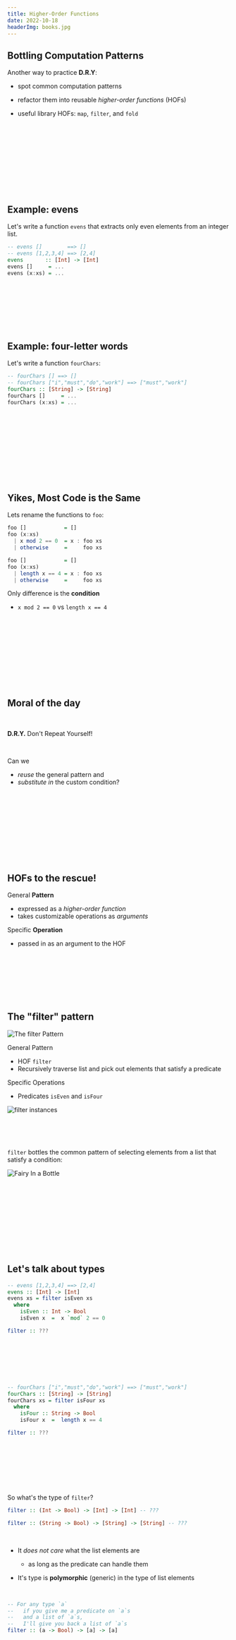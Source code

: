 ```yaml
---
title: Higher-Order Functions 
date: 2022-10-18
headerImg: books.jpg
---
```


## Bottling Computation Patterns

Another way to practice **D.R.Y**:

  * spot common computation patterns

  * refactor them into reusable *higher-order functions* (HOFs)

  * useful library HOFs: `map`, `filter`, and `fold`
    
<br>
<br>
<br>
<br>
<br>
<br>
<br>
<br>
<br>    


## Example: evens

Let's write a function `evens` that extracts only even elements from an integer list.

```haskell
-- evens []        ==> []
-- evens [1,2,3,4] ==> [2,4]
evens       :: [Int] -> [Int]
evens []     = ... 
evens (x:xs) = ...
```

<br>
<br>
<br>
<br>
<br>
<br>

## Example: four-letter words

Let's write a function `fourChars`:

```haskell
-- fourChars [] ==> []
-- fourChars ["i","must","do","work"] ==> ["must","work"]
fourChars :: [String] -> [String]
fourChars []     = ... 
fourChars (x:xs) = ...
```

<br>
<br>
<br>
<br>
<br>
<br>
<br>
<br>
<br>

## Yikes, Most Code is the Same

Lets rename the functions to `foo`:

```haskell
foo []            = []
foo (x:xs)
  | x mod 2 == 0  = x : foo xs
  | otherwise     =     foo xs

foo []            = []
foo (x:xs)
  | length x == 4 = x : foo xs
  | otherwise     =     foo xs
```

Only difference is the **condition**

- `x mod 2 == 0` vs `length x == 4`

<br>
<br>
<br>
<br>
<br>
<br>
<br>
<br>
<br>

## Moral of the day

<br>

**D.R.Y.** Don't Repeat Yourself!

<br>

Can we 

  * *reuse* the general pattern and
  * *substitute in* the custom condition?

<br>
<br>
<br>
<br>
<br>
<br>
<br>
<br>
<br>

## HOFs to the rescue!

General **Pattern**
  
  - expressed as a *higher-order function*
  - takes customizable operations as *arguments* 

Specific **Operation**

  - passed in as an argument to the HOF


<br>
<br>
<br>
<br>
<br>
<br>

## The "filter" pattern

![The `filter` Pattern](/static/img/filter-pattern.png)

General Pattern

- HOF `filter` 
- Recursively traverse list and pick out elements that satisfy a predicate

Specific Operations

- Predicates `isEven` and `isFour`

![`filter` instances](/static/img/filter-pattern-instance.png)

<br>
<br>
<br>

`filter` bottles the common pattern of selecting elements from a list that satisfy a condition:

![Fairy In a Bottle](/static/img/fairy.png)


<br>
<br>
<br>
<br>
<br>
<br>
<br>
<br>
<br>

## Let's talk about types

```haskell
-- evens [1,2,3,4] ==> [2,4]
evens :: [Int] -> [Int]
evens xs = filter isEven xs
  where
    isEven :: Int -> Bool
    isEven x  =  x `mod` 2 == 0
```

```haskell
filter :: ???
```

<br>
<br>
<br>
<br>
<br>

```haskell
-- fourChars ["i","must","do","work"] ==> ["must","work"]
fourChars :: [String] -> [String]
fourChars xs = filter isFour xs
  where
    isFour :: String -> Bool
    isFour x  =  length x == 4
```

```haskell
filter :: ???
```

<br>
<br>
<br>
<br>
<br>
<br>

So what's the type of `filter`?

```haskell
filter :: (Int -> Bool) -> [Int] -> [Int] -- ???

filter :: (String -> Bool) -> [String] -> [String] -- ???
```

<br>

* It *does not care* what the list elements are

    * as long as the predicate can handle them
  
* It's type is **polymorphic** (generic) in the type of list elements

<br>

```haskell
-- For any type `a`
--   if you give me a predicate on `a`s
--   and a list of `a`s,
--   I'll give you back a list of `a`s 
filter :: (a -> Bool) -> [a] -> [a]
```

<br>
<br>
<br>
<br>
<br>
<br>
<br>
<br>
<br>
<br>
<br>
<br>


## Example: all caps

Lets write a function `shout`:

```haskell
-- shout []                    ==> []
-- shout ['h','e','l','l','o'] ==> ['H','E','L','L','O'] 
```

```haskell
shout :: [Char] -> [Char]
shout []     = ...
shout (x:xs) = ... 
```

<br>
<br>
<br>
<br>
<br>
<br>

## Example: squares

Lets write a function `squares`:

```haskell
-- squares []        ==> []
-- squares [1,2,3,4] ==> [1,4,9,16] 
```

```haskell
squares :: [Int] -> [Int]
squares []     = ...
squares (x:xs) = ... 
```

<br>
<br>
<br>
<br>
<br>
<br>
<br>
<br>
<br>

## Yikes, Most Code is the Same

Lets rename the functions to `foo`:

```haskell
-- shout
foo []     = []
foo (x:xs) = toUpper x : foo xs

-- squares
foo []     = []
foo (x:xs) = (x * x)   : foo xs
```

<br>
<br>

Lets **refactor** into the **common pattern**

```haskell
pattern = ...
```

<br>
<br>
<br>
<br>
<br>
<br>

## The "map" pattern

![The `map` Pattern](/static/img/map-pattern.png)

General Pattern

- HOF `map` 
- Apply a transformation `f` to each element of a list

Specific Operations

- Transformations `toUpper` and `\x -> x * x`

<br>
<br>
<br>

`map` bottles the common pattern of iteratively applying a transformation to each element of a list:

![Fairy In a Bottle](/static/img/fairy.png)


<br>
<br>
<br>
<br>
<br>
<br>
<br>
<br>
<br>
<br>
<br>
<br>


## EXERCISE: refactor with map

With `map` defined as:

```haskell
map f []     = []
map f (x:xs) = f x : map f xs
```

refactor `shout` and `squares` to use `map`:

```haskell
shout   xs = map ...

squares xs = map ...
```

<br>
<br>
<br>
<br>
<br>
<br>
<br>
<br>
<br>
<br>
<br>
<br>


## The Case of the Missing Parameter 

The following definitions of `shout` are equivalent:

```haskell
shout :: [Char] -> [Char]
shout xs = map (\x -> toUpper x) xs
```

and

```haskell
shout :: [Char] -> [Char]
shout = map toUpper
```

Where did `xs` and `x` go???

<br>
<br>
<br>
<br>
<br>
<br>
<br>
<br>
<br>
<br>
<br>

## The Case of the Missing Parameter 

Recall lambda calculus:

The expressions `F` and `\x -> F x` are in some sense "equivalent"

  - as long as `x not in FV(F)`

because they behave the same way when applied to any argument `E`:

```haskell
(\x -> F x) E
=b> F E
```

Transforming `\x -> F x` into `F` is called **eta contraction**

  - and the reverse is called **eta expansion**

<br>
<br>

In Haskell we have:

```haskell
shout xs = map (\x -> toUpper x) xs
```

is syntactic sugar for:

```haskell
shout 
  =d> 
\xs -> map (\x -> toUpper x) xs
  =e> -- eta-contract outer lambda
map (\x -> toUpper x)
  =e> -- eta-contract inner lambda
map toUpper
```

<br>
<br>
<br>
<br>

More generally, whenever you want to define a function:

```haskell
f x y z = E x y z
```

you can save some typing, and *omit* the parameters:

  - as long as `x`, `y`, and `z` are not free in `E`

```haskell
f = E
```


<br>
<br>
<br>
<br>
<br>
<br>
<br>
<br>
<br>

## QUIZ

What is the type of `map`?

```haskell
map f []     = []
map f (x:xs) = f x : map f xs
```

**(A)** `(Char -> Char) -> [Char] -> [Char]`

**(B)** `(Int -> Int) -> [Int] -> [Int]`

**(C)** `(a -> a) -> [a] -> [a]`

**(D)** `(a -> b) -> [a] -> [b]`

**(E)** `(a -> b) -> [c] -> [d]`

    
<br>
<br>
<br>
<br>
<br>
<br>
<br>
<br>
<br>

## The type of "map"

```haskell
-- For any types `a` and `b`
--   if you give me a transformation from `a` to `b`
--   and a list of `a`s,
--   I'll give you back a list of `b`s 
map :: (a -> b) -> [a] -> [b]
```

<br>

**Type says it all!**

Can you think of a function that:

* has this type
* builds the output list *not* by applying the transformation to the input list? 


<br>
<br>
<br>
<br>
<br>
<br>
<br>
<br>
<br>

## Example: summing a list

```haskell
-- sum []      ==> 0
-- sum [1,2,3] ==> 6
sum :: [Int] -> Int
sum []     = ...
sum (x:xs) = ...
```

<br>
<br>
<br>
<br>
<br>

## Example: string concatenation

```haskell
-- cat [] ==> ""
-- cat ["carne","asada","torta"] ==> "carneasadatorta"
cat :: [String] -> String
cat []     = ...
cat (x:xs) = ...
```

<br>
<br>
<br>
<br>
<br>
<br>


## Can you spot the pattern?

```haskell
-- sum
foo []     = 0
foo (x:xs) = x + foo xs

-- cat
foo []     = ""
foo (x:xs) = x ++ foo xs
```

<br>

```haskell
pattern = ...
```

<br>
<br>
<br>
<br>
<br>
<br>
<br>
<br>
<br>

## The "fold-right" pattern

```haskell
foldr op base []     = base
foldr op base (x:xs) = op x (foldr op base xs)
```

General Pattern

- Recurse on tail
- Combine result with the head using some binary operation

`foldr` bottles the common pattern of combining/reducing a list into a single value:

![Fairy In a Bottle](/static/img/fairy.png)


<br>
<br>
<br>
<br>
<br>
<br>
<br>
<br>
<br>
<br>
<br>
<br>


## EXERCISE: refactor with fold

With `foldr` defined as:

```haskell
foldr op base []     = base
foldr op base (x:xs) = op x (foldr op base xs)
```

refactor `sum` and `cat` to use `foldr`:

```haskell
sum xs = foldr op base xs
  where
    base     = ...
    op x acc = ...

cat xs = foldr op base xs
  where
    base     = ...
    op x acc = ...
```

Now use eta-contraction to make your code more concise!

<br>
<br>
<br>
<br>
<br>
<br>
<br>
<br>
<br>

## Solution

```haskell
sum xs = foldr op base xs
  where
    base     = 0
    op x acc = x + acc

cat xs = foldr op base xs
  where
    base     = ""
    op x acc = x ++ acc
```

or, more concisely:

```haskell
sum = foldr (+) 0

cat = foldr (++) ""
```

<br>
<br>
<br>
<br>
<br>
<br>
<br>
<br>
<br>
<br>
<br>


## Executing "foldr"

To develop some intuition about `foldr` lets "run" it by hand.

```haskell
foldr op base []     = base
foldr op base (x:xs) = op x (foldr op base xs)

foldr op b (a1:a2:a3:[])
==> 
  a1 `op` (foldr op b (a2:a3:[]))
==> 
  a1 `op` (a2 `op` (foldr op b (a3:[])))
==> 
  a1 `op` (a2 `op` (a3 `op` (foldr op b [])))
==> 
  a1 `op` (a2 `op` (a3 `op` b))
```

Look how it *mirrors* the structure of lists!

- `(:)` is replaced by `op` 
- `[]` is replaced by `base`

For example:

```haskell
foldr (+) 0 [1, 2, 3, 4]
  ==> 1 + (foldr (+) 0 [2, 3, 4])
  ==> 1 + (2 + (foldr (+) 0 [3, 4]))
  ==> 1 + (2 + (3 + (foldr (+) 0 [4])))
  ==> 1 + (2 + (3 + (4 + (foldr (+) 0 []))))
  ==> 1 + (2 + (3 + (4 + 0)))
```

Accumulate the values from the **right**!

<br>
<br>
<br>
<br>
<br>
<br>
<br>
<br>
<br>

## QUIZ

What is the most general type of `foldr`?

```haskell
foldr op base []     = base
foldr op base (x:xs) = op x (foldr op base xs)
```


**(A)** `(a -> a -> a) -> a -> [a] -> a`

**(B)** `(a -> a -> b) -> a -> [a] -> b`

**(C)** `(a -> b -> a) -> b -> [a] -> b`

**(D)** `(a -> b -> b) -> b -> [a] -> b`

**(E)** `(b -> a -> b) -> b -> [a] -> b`

<br>

(I) final
    
    *Answer:* D


<br>
<br>
<br>
<br>
<br>
<br>
<br>
<br>
<br>
<br>
<br>

## QUIZ

Recall the function to compute the `len` of a list

```haskell
len :: [a] -> Int
len []     = 0
len (x:xs) = 1 + len xs
```

Which of these is a valid implementation of `len`

**A.** `len = foldr (\n -> n + 1) 0`

**B.** `len = foldr (\n m -> n + m) 0`

**C.** `len = foldr (\_ n -> n + 1) 0`

**D.** `len = foldr (\x xs -> 1 + len xs) 0`

**E.** None of the above

**HINT**: remember that `foldr :: (a -> b -> b) -> b -> [a] -> b`!

<br>
<br>
<br>
<br>
<br>
<br>
<br>
<br>
<br>


Is `foldr` **tail recursive**?

(I) final
    
    *Answer:* No! It calls the binary operations on the results of the recursive call

<br>
<br>
<br>
<br>
<br>
<br>
<br>
<br>
<br>

## What about tail-recursive versions?

Let's write tail-recursive `sum`!

```haskell
sumTR :: [Int] -> Int
sumTR = ...
```
<br>
<br>
<br>
<br>
<br>
<br>
<br>
<br>
<br>

Lets run `sumTR` to see how it works

```haskell
sumTR [1,2,3]
  ==> helper 0 [1,2,3]
  ==> helper 1   [2,3]    -- 0 + 1 ==> 1
  ==> helper 3     [3]    -- 1 + 2 ==> 3
  ==> helper 6      []    -- 3 + 3 ==> 6 
  ==> 6
```

**Note:** `helper` directly returns the result of recursive call! 

<br>
<br>
<br>
<br>
<br>
<br>
<br>
<br>
<br>

Let's write tail-recursive `cat`!

```haskell
catTR :: [String] -> String 
catTR = ...
```

<br>
<br>
<br>
<br>
<br>
<br>
<br>
<br>
<br>

Lets run `catTR` to see how it works

```haskell
catTR                 ["carne", "asada", "torta"]

  ==> helper ""       ["carne", "asada", "torta"]

  ==> helper "carne"           ["asada", "torta"]

  ==> helper "carneasada"               ["torta"]

  ==> helper "carneasadatorta"                 []

  ==> "carneasadatorta"
```

**Note:** `helper` directly returns the result of recursive call! 

<br>
<br>
<br>
<br>
<br>
<br>
<br>
<br>
<br>

## Can you spot the pattern?

```haskell
-- sumTR
foo xs                = helper 0 xs
  where
    helper acc []     = acc
    helper acc (x:xs) = helper (acc + x) xs


-- catTR
foo xs                = helper "" xs
  where
    helper acc []     = acc
    helper acc (x:xs) = helper (acc ++ x) xs
```

<br>

```haskell
process = ...
```

<br>
<br>
<br>
<br>
<br>
<br>
<br>
<br>
<br>

## The "fold-left" pattern

![The `foldl` Pattern](/static/img/foldl-pattern.png)

General Pattern

- Use a helper function with an extra accumulator argument
- To compute new accumulator, combine current accumulator with the head using some binary operation

<br>
<br>
<br>
<br>

Also, since `foldl` already has the `b` argument, which can serve as accumulator,
the `helper` is redundant!
Can be rewritten as:

```haskell
foldl op base []     = base
foldl op base (x:xs) = foldl op (base `op` x) xs
```

<br>
<br>

Let's refactor `sumTR` and `catTR`: 

```haskell
sumTR = foldl ...  ...

catTR = foldl ...  ...
```

Factor the tail-recursion out!


<br>
<br>
<br>
<br>
<br>
<br>
<br>
<br>


## The "fold-left" pattern

```haskell
foldl op b                                  [x1, x2, x3, x4]
  ==> foldl op (b `op` x1)                      [x2, x3, x4]
  ==> foldl op ((b `op` x1) `op` x2)                [x3, x4]
  ==> foldl op (((b `op` x1) `op` x2) `op` x3)          [x4]
  ==> foldl op ((((b `op` x1) `op` x2) `op` x3) `op` x4)  []
  ==> (((b `op` x1) `op` x2) `op` x3) `op` x4
```

Accumulate the values from the **left**

For example:

```haskell
foldl (+) 0                   [1, 2, 3, 4]
  ==> foldl (+) (0 + 1)             [2, 3, 4]
  ==> foldl (+) ((0 + 1) + 2)          [3, 4]
  ==> foldl (+) (((0 + 1) + 2) + 3)       [4]
  ==> foldl (+) ((((0 + 1) + 2) + 3) + 4)  []
  ==> ((((0 + 1) + 2) + 3) + 4)
```

<br>
<br>
<br>
<br>
<br>
<br>
<br>
<br>
<br>

## Left vs. Right

```haskell
foldl op b [x1, x2, x3]  ==> ((b `op` x1) `op` x2) `op` x3  -- Left

foldr op b [x1, x2, x3]  ==> x1 `op` (x2 `op` (x3 `op` b))  -- Right
```

For example:

```haskell
foldl (+) 0 [1, 2, 3]  ==> ((0 + 1) + 2) + 3  -- Left

foldr (+) 0 [1, 2, 3]  ==> 1 + (2 + (3 + 0))  -- Right
```

Different types!

```haskell
foldl :: (b -> a -> b) -> b -> [a] -> b  -- Left

foldr :: (a -> b -> b) -> b -> [a] -> b  -- Right
```

<!-- <br>
<br>
<br>
<br>
<br>
<br>
<br>
<br>
<br>

### Useful HOF: flip

```haskell
-- you can write
foldl (\xs x -> x : xs) [] [1,2,3]

-- more concisely like so:
foldl (flip (:))        [] [1,2,3]
```

What is the type of `flip`?

<br>

(I) lecture
    
    ```haskell
    flip :: ???
    ```
    
(I) final
    
    ```haskell
    flip :: (a -> b -> c) -> b -> a -> c
    ```
    
<br>
<br>
<br>
<br>
<br>
<br>
<br>
<br>

### Useful HOF: compose

```haskell
-- you can write
map (\x -> f (g x)) ys

-- more concisely like so:
map (f . g) ys
```

What is the type of `(.)`?

<br>

(I) lecture
    
    ```haskell
    (.) :: ???
    ```
    
(I) final
    
    ```haskell
    (.) :: (b -> c) -> (a -> b) -> a -> c
    ``` -->

<br>
<br>
<br>
<br>
<br>
<br>
<br>
<br>
<br>


## Higher Order Functions

Iteration patterns over collections:

- **Filter** values in a collection given a *predicate*
- **Map** (iterate) a given *transformation* over a collection
- **Fold** (reduce) a collection into a value, given a *binary operation* to combine results

<br>

HOFs can be put into libraries to enable modularity

- Data structure **library** implements `map`, `filter`, `fold` for its collections

    - generic efficient implementation
    
    - generic optimizations: `map f (map g xs) --> map (f.g) xs`
    

- Data structure **clients** use HOFs with specific operations
    
    - no need to know the implementation of the collection 
    
Enabled the "big data" revolution e.g. _MapReduce_, _Spark_

<br>
<br>
<br>
<br>
<br>
<br>
<br>
<br>
<br>
<br>
<br>

That's all folks!
